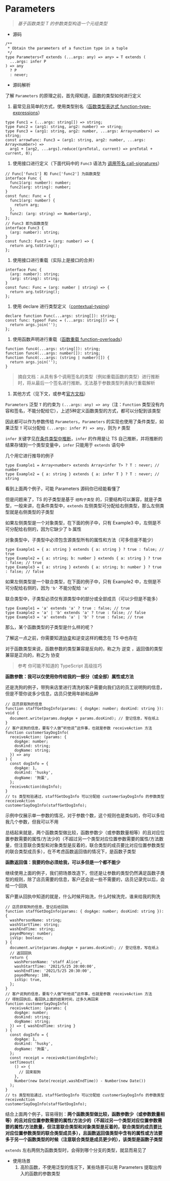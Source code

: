 # Parameters

> _基于函数类型 T 的参数类型构造一个元组类型_

- 源码

```tsx
/**
 * Obtain the parameters of a function type in a tuple
 */
type Parameters<T extends (...args: any) => any> = T extends (
  ...args: infer P
) => any
  ? P
  : never;
```

- 源码解析

了解 `Parameters` 的原理之前，首先得知道，函数的类型如何进行定义

1. 最常见且简单的方式，使用类型别名（[函数类型表达式 function-type-expressions](https://link.juejin.cn/?target=https%3A%2F%2Fwww.typescriptlang.org%2Fdocs%2Fhandbook%2F2%2Ffunctions.html%23function-type-expressions)）

```tsx
type Func1 = (...args: string[]) => string;
type Func2 = (arg1: string, arg2: number) => string;
type Func3 = (arg1: string, arg2: number, ...args: Array<number>) => string;
const arrowFunc: Func3 = (arg1: string, arg2: number, ...args: Array<number>) =>
  arg1 + [arg2, ...args].reduce((preTotal, current) => preTotal + current, 0);
```

1. 使用接口进行定义（下面代码中的 `Func3` 语法为 [调用签名 call-signatures](https://link.juejin.cn/?target=https%3A%2F%2Fwww.typescriptlang.org%2Fdocs%2Fhandbook%2F2%2Ffunctions.html%23call-signatures)）

```tsx
// Func['func1'] 和 Func['func2'] 为函数类型
interface Func {
  func1(arg: number): number;
  func2(arg: string): number;
}
const func: Func = {
  func1(arg: number) {
    return arg;
  },
  func2: (arg: string) => Number(arg),
};
// Func3 即为函数类型
interface Func3 {
  (arg: number): string;
}
const func3: Func3 = (arg: number) => {
  return arg.toString();
};
```

1. 使用接口进行重载（实际上是接口的合并）

```tsx
interface Func {
  (arg: number): string;
  (arg: string): string;
}
const func: Func = (arg: number | string) => {
  return arg.toString();
};
```

1. 使用 declare 进行类型定义（[contextual-typing](https://link.juejin.cn/?target=https%3A%2F%2Fwww.typescriptlang.org%2Fdocs%2Fhandbook%2Ftypescript-in-5-minutes-func.html%23contextual-typing)）

```tsx
declare function Func(...args: string[]): string;
const func: typeof Func = (...args: string[]) => {
  return args.join('');
};
```

1. 使用函数声明进行重载（[函数重载 function-overloads](https://link.juejin.cn/?target=https%3A%2F%2Fwww.typescriptlang.org%2Fdocs%2Fhandbook%2F2%2Ffunctions.html%23function-overloads)）

```tsx
function func4(...args: string[]): string;
function func4(...args: number[]): string;
function func4(...args: (string | number)[]) {
  return args.join('');
}
```

> 摘自文档：从具有多个调用签名的类型（例如重载函数的类型）进行推断时，将从最后一个签名进行推断。无法基于参数类型列表执行重载解析

1. 其他方式（见下文，或参考[官方文档](https://link.juejin.cn/?target=https%3A%2F%2Fwww.typescriptlang.org%2Fdocs%2Fhandbook%2F2%2Ffunctions.html)）

`Parameters` 泛型 `T` 的约束为 `(...args: any) => any`（注：`Function` 类型没有内容和签名，不能分配给它），上述5种定义函数类型的方式，都可以分配到该类型

因此都可以作为参数传给 `Parameters`，`Parameters` 的实现也使用了条件类型，如果泛型 `T` 可以分配给 `(...args: infer P) => any`，则为 `P` 类型

`infer` 关键字见[在条件类型中推断](https://link.juejin.cn/?target=https%3A%2F%2Fwww.typescriptlang.org%2Fdocs%2Fhandbook%2F2%2Fconditional-types.html%23inferring-within-conditional-types)，`infer` 的作用是让 TS 自己推断，并将推断的结果存储到一个类型变量中，`infer` 只能用于 `extends` 语句中

几个用它进行推导的例子

```tsx
type Example1 = Array<number> extends Array<infer T> ? T : never; // number
type Example2 = { a: string } extends { a: infer T } ? T : never; // string
```

看到上面两个例子，可能 Parameters 源码你已经能看懂了

但是问题来了，TS 的子类型是基于 `结构子类型` 的，只要结构可以兼容，就是子类型，一般来讲，在条件类型中，`extends` 左侧类型可分配给右侧类型，那么左侧类型就是右侧类型的子类型

如果左侧类型是一个对象类型，在下面的例子中，只有 Example3 中，左侧是不可分配给右侧的，因为它缺少了 b 属性

对象类型中，子类型中必须包含源类型所有的属性和方法（可多但是不能少）

```tsx
type Example1 = { a: string } extends { a: string } ? true : false; // true
type Example2 = { a: string; b: number } extends { a: string } ? true : false; // true
type Example3 = { a: string } extends { a: string; b: number } ? true : false; // false
```

如果左侧类型是一个联合类型，在下面的例子中，只有 Example2 中，左侧是不可分配给右侧的，因为 `'b'` 不能分配给 `'a'`

联合类型中，子类型必须仅有源类型中的部分或全部成员（可以少但是不能多）

```tsx
type Example1 = 'a' extends 'a' ? true : false; // true
type Example2 = 'a' | 'b' extends 'a' ? true : false; // false
type Example3 = 'a' extends 'a' | 'b' ? true : false; // true
```

那么，某个函数类型的子类型是什么样的呢？

了解这一点之前，你需要知道[协变](https://link.juejin.cn/?target=https%3A%2F%2Fbaike.baidu.com%2Fitem%2F%25E5%258D%258F%25E5%258F%2598)和逆变这样的概念在 TS 中也存在

对于函数类型来说，函数参数的类型兼容是反向的，称之为 逆变 ，返回值的类型兼容是正向的，称之为 协变

> 参考 你可能不知道的 TypeScript 高级技巧

**函数参数：我可以仅使用你传给我的一部分（或全部）属性或方法**

还是洗狗的例子，带狗来店里进行清洗的客户需要向我们店的员工说明狗的信息，但是不管你说多少信息，店员只使用年龄和品种

```tsx
// 店员获取狗的信息
function staffGetDogInfo(params: { dogAge: number; dosKind: string }): void {
  document.write(params.dogAge + params.dosKind); // 登记信息，写在纸上
}
// 客户说狗的信息，要有个人做“听他说”这件事，也就是参数 receiveAction 方法
function customerSayDogInfo(
  receiveAction: (params: {
    dogAge: number;
    dosKind: string;
    dogName: string;
  }) => any
) {
  const dogInfo = {
    dogAge: 1,
    dosKind: 'husky',
    dogName: '狗蛋',
  };
  receiveAction(dogInfo);
}
// ts 类型校验通过，staffGetDogInfo 可以分配给 customerSayDogInfo 的参数类型 receiveAction
customerSayDogInfo(staffGetDogInfo);
```

示例中仅展示单一参数的情况，对于参数个数，这个规则也是类似的，你可以多给我几个参数，但我可以不用

总结起来就是，两个函数类型做比较，函数参数少（或参数数量相等）的且对应位置参数需要的属性/方法少的（不超过另一个类型对应位置参数需要的属性/方法数量，但注意联合类型和对象类型是反着的，联合类型的成员要比对应位置参数类型的联合类型成员多），在不考虑函数返回值的情况下，是函数子类型

**函数返回值：我要的你必须给我，可以多但是一个都不能少**

继续使用上面的例子，我们把场景改造下，但还是让参数的类型仍然满足函数子类型的规则，除了店员需要的信息，客户还会说一些不需要的，店员记录完以后，会给一个回执

客户要从回执中知道的就是，什么时候开始洗，什么时候洗完，谁来给我的狗洗

```tsx
// 店员获取狗的信息，登记后给回执
function staffGetDogInfo(params: { dogAge: number; dosKind: string }): {
  washPersonName: string;
  washStartTime: string;
  washEndTime: string;
  payedMoney: number;
  isVip: boolean;
} {
  document.write(params.dogAge + params.dosKind); // 登记信息，写在纸上
  // 返回回执
  return {
    washPersonName: 'staff Alice',
    washStartTime: '2021/5/25 20:00:00',
    washEndTime: '2021/5/25 20:30:00',
    payedMoney: 100,
    isVip: true,
  };
}
// 客户说狗的信息，要有个人做“听他说”这件事，也就是参数 receiveAction 方法
// 得到回执后，看回执上面的结束时间，过多久再回来
function customerSayDogInfo(
  receiveAction: (params: {
    dogAge: number;
    dosKind: string;
    dogName: string;
  }) => { washEndTime: string }
) {
  const dogInfo = {
    dogAge: 1,
    dosKind: 'husky',
    dogName: '狗蛋',
  };
  const receipt = receiveAction(dogInfo);
  setTimeout(
    () => {
      // 回来取狗
    },
    Number(new Date(receipt.washEndTime)) - Number(new Date())
  );
}
// ts 类型校验通过，staffGetDogInfo 可以分配给 customerSayDogInfo 的参数类型 receiveAction
customerSayDogInfo(staffGetDogInfo);
```

结合上面两个例子，容易得到：**两个函数类型做比较，函数参数少（或参数数量相等）的且对应位置参数需要的属性/方法少的（不超过另一个类型对应位置参数需要的属性/方法数量，但注意联合类型和对象类型是反着的，联合类型的成员要比对应位置参数类型的联合类型成员多），且函数返回值类型中含有的属性或方法要多于另一个函数类型的时候（注意联合类型是成员更少的），该类型是函数子类型**

`extends` 左右两侧为函数类型时，会得到哪个分支的类型，就显而易见了

- 使用场景
  1. 高阶函数，不使用泛型的情况下，某些场景可以用 Parameters 提取出传入的函数的参数类型
